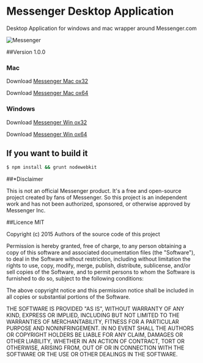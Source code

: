 Messenger Desktop Application
============================

Desktop Application for  windows and mac wrapper around Messenger.com

![Messenger](https://cdn.rawgit.com/radjivC/Messenger-desktop/dev/render/MessengerDesktop.png "Messenger Desktop")

##Version 1.0.0

### Mac
Download [Messenger Mac ox32](http://inft.ly/uE7inen)

Download [Messenger Mac ox64](http://inft.ly/m39YX9C)

### Windows
Download [Messenger Win ox32](http://inft.ly/Hkad3Pg)

Download [Messenger Win ox64](http://inft.ly/KTJKU2b)


## If you want to build it

````bash
$ npm install && grunt nodewebkit
````




##*Disclaimer

This is not an official Messenger product. It's a free and open-source project created by fans of Messenger. So this project is an independent work and has not been authorized, sponsored, or otherwise approved by Messenger Inc.

##Licence MIT


Copyright (c) 2015 Authors of the source code of this project

Permission is hereby granted, free of charge, to any person obtaining a copy of this software and associated documentation files (the "Software"), to deal in the Software without restriction, including without limitation the rights to use, copy, modify, merge, publish, distribute, sublicense, and/or sell copies of the Software, and to permit persons to whom the Software is furnished to do so, subject to the following conditions:

The above copyright notice and this permission notice shall be included in all copies or substantial portions of the Software.

THE SOFTWARE IS PROVIDED "AS IS", WITHOUT WARRANTY OF ANY KIND, EXPRESS OR IMPLIED, INCLUDING BUT NOT LIMITED TO THE WARRANTIES OF MERCHANTABILITY, FITNESS FOR A PARTICULAR PURPOSE AND NONINFRINGEMENT. IN NO EVENT SHALL THE AUTHORS OR COPYRIGHT HOLDERS BE LIABLE FOR ANY CLAIM, DAMAGES OR OTHER LIABILITY, WHETHER IN AN ACTION OF CONTRACT, TORT OR OTHERWISE, ARISING FROM, OUT OF OR IN CONNECTION WITH THE SOFTWARE OR THE USE OR OTHER DEALINGS IN THE SOFTWARE.
